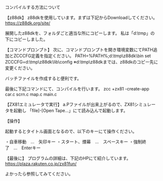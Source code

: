 コンパイルする方法について

【z88dk】
 z88dkを使用しています。まずは下記からDownloadしてください。
 https://z88dk.org/site/

 展開したz88dkを、フォルダごと適当な所にコピーします。
 私は「d:\tmp」の下にコピーしました。


【コマンドプロンプト】
 次に、コマンドプロンプトを開き環境変数にてPATH追加とZCCCFG定義を指定ください。
  PATH=%PATH%;d:\tmp\z88dk\bin
  set ZCCCFG=d:\tmp\z88dk\lib\config
  ※d:\tmp\z88dkまでは、z88dkのコピー先に変更ください。

 バッチファイルを作成すると便利です。

 最後に下記コマンドにて、コンパイルを行います。
 zcc +zx81 -create-app car.c scrn.c map.c main.c


【ZX81エミュレータで実行】
 a.Pファイルが出来上がるので、ZX81シミュレータを起動し
「file]-[Open Tape...」にて読み込んで起動します。


【操作】

 起動するとタイトル画面となるので、以下のキーにて操作ください。

・自車移動　…　矢印キー
・スタート、煙幕　…　スペースキー
・強制終了　…　Enterキー


【最後に】
 プログラムの詳細は、下記のHPにて紹介しています。
 https://plaza.rakuten.co.jp/zx81fun/

 よかったら参照してみてください。


